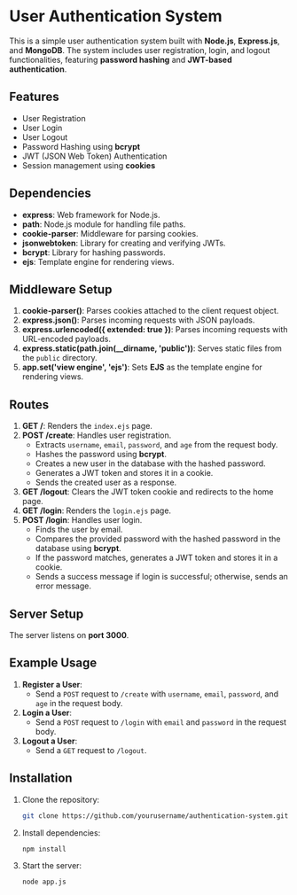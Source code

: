 # User Authentication System

This is a simple user authentication system built with **Node.js**, **Express.js**, and **MongoDB**. The system includes user registration, login, and logout functionalities, featuring **password hashing** and **JWT-based authentication**.

## Features

- User Registration
- User Login
- User Logout
- Password Hashing using **bcrypt**
- JWT (JSON Web Token) Authentication
- Session management using **cookies**

## Dependencies

- **express**: Web framework for Node.js.
- **path**: Node.js module for handling file paths.
- **cookie-parser**: Middleware for parsing cookies.
- **jsonwebtoken**: Library for creating and verifying JWTs.
- **bcrypt**: Library for hashing passwords.
- **ejs**: Template engine for rendering views.

## Middleware Setup

1. **cookie-parser()**: Parses cookies attached to the client request object.
2. **express.json()**: Parses incoming requests with JSON payloads.
3. **express.urlencoded({ extended: true })**: Parses incoming requests with URL-encoded payloads.
4. **express.static(path.join(__dirname, 'public'))**: Serves static files from the `public` directory.
5. **app.set('view engine', 'ejs')**: Sets **EJS** as the template engine for rendering views.

## Routes

1. **GET /**: Renders the `index.ejs` page.
2. **POST /create**: Handles user registration.
   - Extracts `username`, `email`, `password`, and `age` from the request body.
   - Hashes the password using **bcrypt**.
   - Creates a new user in the database with the hashed password.
   - Generates a JWT token and stores it in a cookie.
   - Sends the created user as a response.
3. **GET /logout**: Clears the JWT token cookie and redirects to the home page.
4. **GET /login**: Renders the `login.ejs` page.
5. **POST /login**: Handles user login.
   - Finds the user by email.
   - Compares the provided password with the hashed password in the database using **bcrypt**.
   - If the password matches, generates a JWT token and stores it in a cookie.
   - Sends a success message if login is successful; otherwise, sends an error message.

## Server Setup

The server listens on **port 3000**.

## Example Usage

1. **Register a User**:
   - Send a `POST` request to `/create` with `username`, `email`, `password`, and `age` in the request body.
2. **Login a User**:
   - Send a `POST` request to `/login` with `email` and `password` in the request body.
3. **Logout a User**:
   - Send a `GET` request to `/logout`.

## Installation

1. Clone the repository:

   ```bash
   git clone https://github.com/yourusername/authentication-system.git
   ```

2. Install dependencies:

   ```bash
   npm install
   ```

3. Start the server:

   ```bash
   node app.js
   ```
